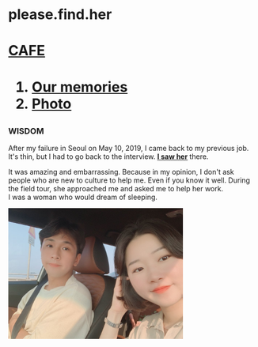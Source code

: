# please.find.her
<!doctype html>
<html>
<head>
  <title>PLEASE FIND HER</title>
  <meta charset="utf-8">
</head>
<body>
  <h1><a href="1.html">CAFE</a><h1>
  <ol>
    <li><a href="2.html">Our memories</a></li>
    <li><a href="3.html">Photo</a></li>
  </ol>
  <h3>WISDOM</h3>
  After my failure in Seoul on May 10, 2019, I came back to my previous job.
  <br>It's thin, but I had to go back to the interview.
  <strong><u><a href="http://instagram.com/endlessjun"
    target="_blank" title="내사랑">I saw her</a></u></strong> there.

  <p>It was amazing and embarrassing.
  Because in my opinion, I don't ask people who are new to culture to help me.
  Even if you know it well. During the field tour, she approached me and asked me to help her work.
  <br>I was a woman who would dream of sleeping.</br></p>
  <img src="wisdom.jpg" width="70%">
</body>
</html>
